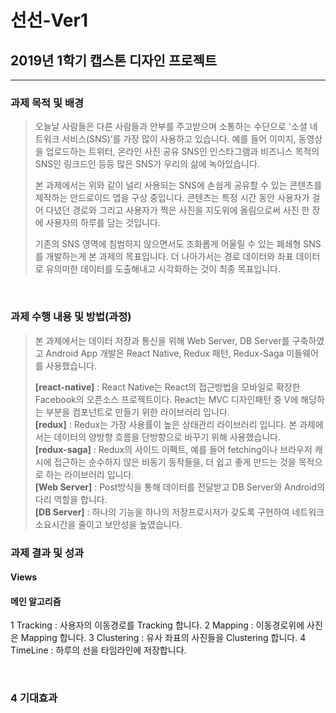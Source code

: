선선-Ver1
=============
## 2019년 1학기 캡스톤 디자인 프로젝트
*****

### 과제 목적 및 배경
> 오늘날 사람들은 다른 사람들과 안부를 주고받으며 소통하는 수단으로 '소셜 네트워크 서비스(SNS)’를 가장 많이 사용하고 있습니다. 예를 들어 이미지, 동영상을 업로드하는 트위터, 온라인 사진 공유 SNS인 인스타그램과 비즈니스 목적의 SNS인 링크드인 등등 많은 SNS가 우리의 삶에 녹아있습니다.
>  
>  본 과제에서는 위와 같이 널리 사용되는 SNS에 손쉽게 공유할 수 있는 콘텐츠를 제작하는 안드로이드 앱을 구상 중입니다. 콘텐츠는 특정 시간 동안 사용자가 걸어 다녔던 경로와 그리고 사용자가 찍은 사진을 지도위에 올림으로써 사진 한 장에 사용자의 하루를 담는 것입니다.
>
>  기존의 SNS 영역에 침범하지 않으면서도 조화롭게 어울릴 수 있는 폐쇄형 SNS를 개발하는게 본 과제의 목표입니다. 더 나아가서는 경로 데이터와 좌표 데이터로 유의미한 데이터를 도출해내고 시각화하는 것이 최종 목표입니다.

<br>

### 과제 수행 내용 및 방법(과정)
> 본 과제에서는 데이터 저장과 통신을 위해 Web Server, DB Server를 구축하였고 Android App 개발은 React Native, Redux 패턴, Redux-Saga 미들웨어를 사용했습니다.
>
> <b>[react-native]</b>  : React Native는 React의 접근방법을 모바일로 확장한 Facebook의 오픈소스 프로젝트이다. React는 MVC 디자인패턴 중 V에 해당하는 부분을 컴포넌트로 만들기 위한 라이브러리 입니다.<br>
> <b>[redux]</b> : Redux는 가장 사용률이 높은 상태관리 라이브러리 입니다. 본 과제에서는 데이터의 양방향 흐름을 단방향으로 바꾸기 위해 사용했습니다.<br>
> <b>[redux-saga]</b> : Redux의 사이드 이펙트, 예를 들어 fetching이나 브라우저 캐시에 접근하는 순수하지 않은 비동기 동작들을, 더 쉽고 좋게 만드는 것을 목적으로 하는 라이브러리 입니다.<br>
> <b>[Web Server]</b> : Post방식을 통해 데이터를 전달받고 DB Server와 Android의 다리 역할을 합니다.<br>
> <b>[DB Server]</b> : 하나의 기능을 하나의 저장프로시저가 갖도록 구현하여 네트워크 소요시간을 줄이고 보안성을 높였습니다.

### 과제 결과 및 성과
#### Views


#### 메인 알고리즘
  1 Tracking : 사용자의 이동경로를 Tracking 합니다.
  2 Mapping : 이동경로위에 사진은 Mapping 합니다.
  3 Clustering : 유사 좌표의 사진들을 Clustering 합니다.
  4 TimeLine : 하루의 선을 타임라인에 저장합니다.

<br>

#### 


### 4 기대효과
